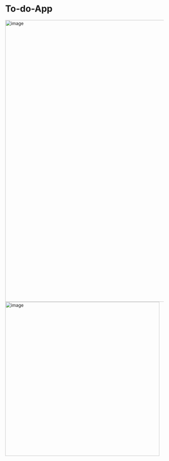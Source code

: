 # To-do-App

<img width="896" alt="image" src="https://github.com/Shweta-281/To-do-App/assets/144674061/02791016-cc78-4a8a-9062-e0e127b000a3">

<img width="490" alt="image" src="https://github.com/Shweta-281/To-do-App/assets/144674061/eb2cdb93-ae9b-4654-a8bb-4c6015560c63">

